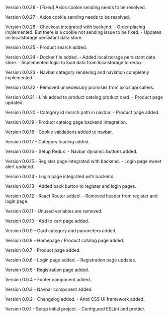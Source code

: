 
Version 0.0.28
    - [Fixed] Axios cookie sending needs to be resolved.

Version 0.0.27
    - Axios cookie sending needs to be resolved.

Version 0.0.26
    - Checkout integrated with backend.
    - Order placing implemented. But there is a cookie not sending issue to be fixed.
    - Updates on localstorage persistant data store.

Version 0.0.25
    - Product search added.

Version 0.0.24
    - Docker file added.
    - Added localstorage persistant data store. 
    - Implemented logic to load data from localstorage to redux

Version 0.0.23
    - Navbar category rendering and naviation completely implemented. 

Version 0.0.22
    - Removed unnecessary promises from axios api callers.

Version 0.0.21
    - Link added to product catelog product card.
    - Product page updated. 

Version 0.0.20
    - Category id search path in navbar.
    - Product page added.

Version 0.0.19
    - Product catalog page backend integration.

Version 0.0.18
    - Cookie validations added to navbar.

Version 0.0.17
    - Category loading added.

Version 0.0.16
    - Setup Redux.
    - Navbar dynamic buttons added.

Version 0.0.15
    - Register page integrated with backend.
    - Login page sweet alert updated.

Version 0.0.14
    - Login page integrated with backend.

Version 0.0.13
    - Added back button to register and login pages.

Version 0.0.12
    - React Router added.
    - Removed header from register and login page.

Version 0.0.11
    - Unused variables are removed.

Version 0.0.10
    - Add to cart page added.

Version 0.0.9
    - Card category and parameters added.

Version 0.0.8
    - Homepage / Product catalog page added.

Version 0.0.7
    - Product page added.

Version 0.0.6
    - Login page added.
    - Registration page updates.

Version 0.0.5
    - Registration page added.

Version 0.0.4
    - Footer component added.

Version 0.0.3
    - Navbar component added.

Version 0.0.2
    - Changelog added.
    - Antd CSS UI framework added.

Version 0.0.1
    - Setup initial project.
    - Configured ESLint and prettier.